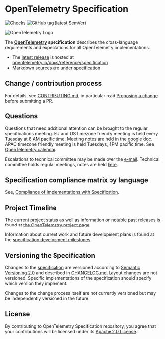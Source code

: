 # OpenTelemetry Specification

[![Checks](https://github.com/open-telemetry/opentelemetry-specification/workflows/Checks/badge.svg?branch=main)](https://github.com/open-telemetry/opentelemetry-specification/actions?query=workflow%3A%22Checks%22+branch%3Amain)
![GitHub tag (latest SemVer)](https://img.shields.io/github/tag/open-telemetry/specification.svg)

![OpenTelemetry Logo](https://opentelemetry.io/img/logos/opentelemetry-horizontal-color.png)

The **[OpenTelemetry][] specification** describes the cross-language
requirements and expectations for all OpenTelemetry implementations.

- The [latest release][] is hosted at
  [opentelemetry.io/docs/reference/specification][]
- Markdown sources are under [specification](./specification/README.md)

## Change / contribution process

For details, see [CONTRIBUTING.md](CONTRIBUTING.md), in particular read
[Proposing a change](CONTRIBUTING.md#proposing-a-change) before submitting a PR.

## Questions

Questions that need additional attention can be brought to the regular
specifications meeting. EU and US timezone friendly meeting is held every
Tuesday at 8 AM pacific time. Meeting notes are held in the [google
doc](https://docs.google.com/document/d/1-bCYkN-DWJq4jw1ybaDZYYmx-WAe6HnwfWbkm8d57v8/edit?usp=sharing).
APAC timezone friendly meeting is held Tuesdays, 4PM pacific time. See
[OpenTelemetry calendar](https://github.com/open-telemetry/community#calendar).

Escalations to technical committee may be made over the
[e-mail](https://github.com/open-telemetry/community#tc-technical-committee).
Technical committee holds regular meetings, notes are held
[here](https://docs.google.com/document/d/1hOHPCu5TGenqTeWPB9qQB_qd33uITZBcvK1FnWxYJAw/edit?usp=sharing).

## Specification compliance matrix by language

See, [Compliance of Implementations with
Specification](./spec-compliance-matrix.md).

## Project Timeline

The current project status as well as information on notable past releases is found at
[the OpenTelemetry project page](https://opentelemetry.io/status/).

Information about current work and future development plans is found at the
[specification development milestones](https://github.com/open-telemetry/opentelemetry-specification/milestones).

## Versioning the Specification

Changes to the [specification](./specification/overview.md) are versioned according to [Semantic Versioning 2.0](https://semver.org/spec/v2.0.0.html) and described in [CHANGELOG.md](CHANGELOG.md). Layout changes are not versioned. Specific implementations of the specification should specify which version they implement.

Changes to the change process itself are not currently versioned but may be independently versioned in the future.

## License

By contributing to OpenTelemetry Specification repository, you agree that your contributions will be licensed under its [Apache 2.0 License](LICENSE).

[OpenTelemetry]: https://opentelemetry.io
[latest release]: https://github.com/open-telemetry/opentelemetry-specification/releases/latest
[opentelemetry.io/docs/reference/specification]: https://opentelemetry.io/docs/reference/specification/
